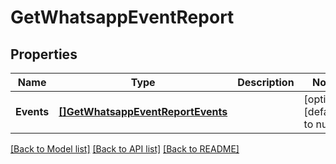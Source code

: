 # GetWhatsappEventReport

## Properties
Name | Type | Description | Notes
------------ | ------------- | ------------- | -------------
**Events** | [**[]GetWhatsappEventReportEvents**](getWhatsappEventReportEvents.md) |  | [optional] [default to null]

[[Back to Model list]](../README.md#documentation-for-models) [[Back to API list]](../README.md#documentation-for-api-endpoints) [[Back to README]](../README.md)


